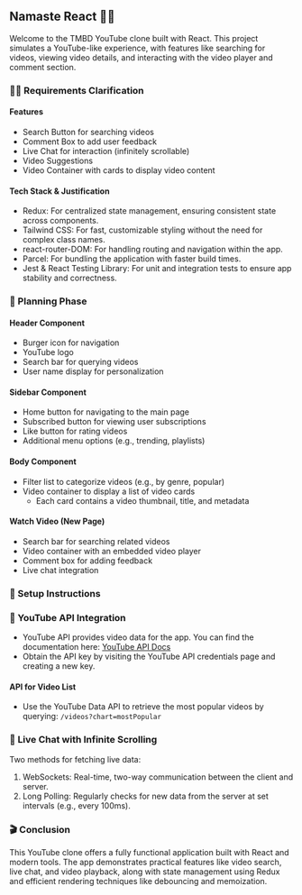 ## Namaste React 🚀🚀

Welcome to the TMBD YouTube clone built with React. This project simulates a YouTube-like experience, with features like searching for videos, viewing video details, and interacting with the video player and comment section.

### 🧑‍💻 Requirements Clarification

#### Features

- Search Button for searching videos
- Comment Box to add user feedback
- Live Chat for interaction (infinitely scrollable)
- Video Suggestions
- Video Container with cards to display video content

#### Tech Stack & Justification

- Redux: For centralized state management, ensuring consistent state across components.
- Tailwind CSS: For fast, customizable styling without the need for complex class names.
- react-router-DOM: For handling routing and navigation within the app.
- Parcel: For bundling the application with faster build times.
- Jest & React Testing Library: For unit and integration tests to ensure app stability and correctness.

### 🔨 Planning Phase

#### Header Component

- Burger icon for navigation
- YouTube logo
- Search bar for querying videos
- User name display for personalization

#### Sidebar Component

- Home button for navigating to the main page
- Subscribed button for viewing user subscriptions
- Like button for rating videos
- Additional menu options (e.g., trending, playlists)

#### Body Component

- Filter list to categorize videos (e.g., by genre, popular)
- Video container to display a list of video cards
  - Each card contains a video thumbnail, title, and metadata

#### Watch Video (New Page)

- Search bar for searching related videos
- Video container with an embedded video player
- Comment box for adding feedback
- Live chat integration

### 🚀 Setup Instructions

### 🎥 YouTube API Integration

- YouTube API provides video data for the app. You can find the documentation here: [YouTube API Docs](https://developers.google.com/youtube/v3)
- Obtain the API key by visiting the YouTube API credentials page and creating a new key.

#### API for Video List

- Use the YouTube Data API to retrieve the most popular videos by querying: `/videos?chart=mostPopular`

### 💬 Live Chat with Infinite Scrolling

Two methods for fetching live data:

1. WebSockets: Real-time, two-way communication between the client and server.
2. Long Polling: Regularly checks for new data from the server at set intervals (e.g., every 100ms).

### 🎬 Conclusion

This YouTube clone offers a fully functional application built with React and modern tools. The app demonstrates practical features like video search, live chat, and video playback, along with state management using Redux and efficient rendering techniques like debouncing and memoization.
